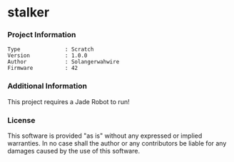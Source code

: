 stalker
================



### Project Information
```
Type              : Scratch
Version           : 1.0.0
Author            : Solangerwahwire
Firmware          : 42
```

### Additional Information
This project requires a Jade Robot to run!

### License
This software is provided "as is" without any expressed or implied warranties.  In no case shall the author or any contributors be liable for any damages caused by the use of this software.

